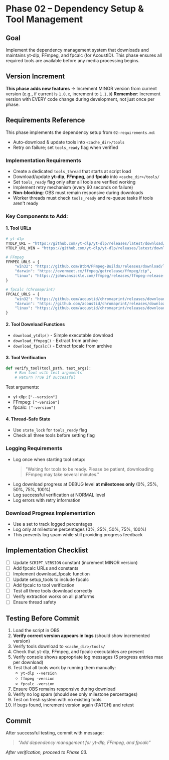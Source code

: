 # Phase 02 – Dependency Setup & Tool Management

## Goal
Implement the dependency management system that downloads and maintains yt-dlp, FFmpeg, and fpcalc (for AcoustID). This phase ensures all required tools are available before any media processing begins.

## Version Increment
**This phase adds new features** → Increment MINOR version from current version (e.g., if current is `1.0.x`, increment to `1.1.0`)
**Remember**: Increment version with EVERY code change during development, not just once per phase.

## Requirements Reference
This phase implements the dependency setup from `02-requirements.md`:
- Auto-download & update tools into `<cache_dir>/tools`
- Retry on failure; set `tools_ready` flag when verified

### Implementation Requirements
- Create a dedicated `tools_thread` that starts at script load
- Download/update **yt-dlp**, **FFmpeg**, and **fpcalc** into `<cache_dir>/tools/`
- Set `tools_ready` flag only after all tools are verified working
- Implement retry mechanism (every 60 seconds on failure)
- **Non-blocking**: OBS must remain responsive during downloads
- Worker threads must check `tools_ready` and re-queue tasks if tools aren't ready

### Key Components to Add:

#### 1. Tool URLs
```python
# yt-dlp
YTDLP_URL = "https://github.com/yt-dlp/yt-dlp/releases/latest/download/yt-dlp"
YTDLP_URL_WIN = "https://github.com/yt-dlp/yt-dlp/releases/latest/download/yt-dlp.exe"

# FFmpeg
FFMPEG_URLS = {
    "win32": "https://github.com/BtbN/FFmpeg-Builds/releases/download/latest/ffmpeg-master-latest-win64-gpl.zip",
    "darwin": "https://evermeet.cx/ffmpeg/getrelease/ffmpeg/zip",
    "linux": "https://johnvansickle.com/ffmpeg/releases/ffmpeg-release-amd64-static.tar.xz"
}

# fpcalc (Chromaprint)
FPCALC_URLS = {
    "win32": "https://github.com/acoustid/chromaprint/releases/download/v1.5.1/chromaprint-fpcalc-1.5.1-windows-x86_64.zip",
    "darwin": "https://github.com/acoustid/chromaprint/releases/download/v1.5.1/chromaprint-fpcalc-1.5.1-macos-x86_64.tar.gz",
    "linux": "https://github.com/acoustid/chromaprint/releases/download/v1.5.1/chromaprint-fpcalc-1.5.1-linux-x86_64.tar.gz"
}
```

#### 2. Tool Download Functions
- `download_ytdlp()` - Simple executable download
- `download_ffmpeg()` - Extract from archive
- `download_fpcalc()` - Extract fpcalc from archive

#### 3. Tool Verification
```python
def verify_tool(tool_path, test_args):
    # Run tool with test arguments
    # Return True if successful
```

Test arguments:
- yt-dlp: `["--version"]`
- FFmpeg: `["-version"]`
- fpcalc: `["-version"]`

#### 4. Thread-Safe State
- Use `state_lock` for `tools_ready` flag
- Check all three tools before setting flag

### Logging Requirements
- Log once when starting tool setup:
  > "Waiting for tools to be ready. Please be patient, downloading FFmpeg may take several minutes."
- Log download progress at DEBUG level **at milestones only** (0%, 25%, 50%, 75%, 100%)
- Log successful verification at NORMAL level
- Log errors with retry information

### Download Progress Implementation
- Use a set to track logged percentages
- Log only at milestone percentages (0%, 25%, 50%, 75%, 100%)
- This prevents log spam while still providing progress feedback

## Implementation Checklist
- [ ] Update `SCRIPT_VERSION` constant (increment MINOR version)
- [ ] Add fpcalc URLs and constants
- [ ] Implement download_fpcalc function
- [ ] Update setup_tools to include fpcalc
- [ ] Add fpcalc to tool verification
- [ ] Test all three tools download correctly
- [ ] Verify extraction works on all platforms
- [ ] Ensure thread safety

## Testing Before Commit
1. Load the script in OBS
2. **Verify correct version appears in logs** (should show incremented version)
3. Verify tools download to `<cache_dir>/tools/`
4. Check that yt-dlp, FFmpeg, and fpcalc executables are present
5. Verify console shows appropriate log messages (5 progress entries max per download)
6. Test that all tools work by running them manually:
   - `yt-dlp --version`
   - `ffmpeg -version`
   - `fpcalc -version`
7. Ensure OBS remains responsive during download
8. Verify no log spam (should see only milestone percentages)
9. Test on fresh system with no existing tools
10. If bugs found, increment version again (PATCH) and retest

## Commit
After successful testing, commit with message:
> *"Add dependency management for yt-dlp, FFmpeg, and fpcalc"*

*After verification, proceed to Phase 03.*